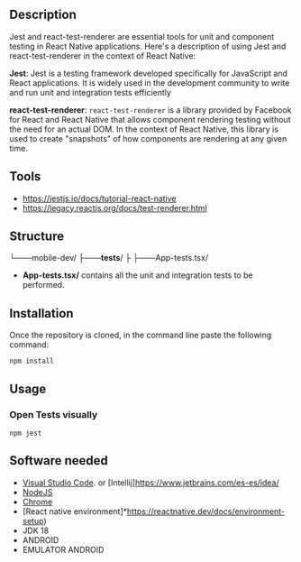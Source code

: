 ## Description
Jest and react-test-renderer are essential tools for unit and component testing in React Native applications. Here's a description of using Jest and react-test-renderer in the context of React Native:

**Jest**:
Jest is a testing framework developed specifically for JavaScript and React applications. It is widely used in the development community to write and run unit and integration tests efficiently

**react-test-renderer**:
`react-test-renderer` is a library provided by Facebook for React and React Native that allows component rendering testing without the need for an actual DOM. In the context of React Native, this library is used to create "snapshots" of how components are rendering at any given time. 

## Tools

- https://jestjs.io/docs/tutorial-react-native
- https://legacy.reactjs.org/docs/test-renderer.html

## Structure
└───mobile-dev/
   ├───__tests__/
   ├   ├───App-tests.tsx/


- **App-tests.tsx/** contains all the unit and integration tests to be performed.

## Installation
Once the repository is cloned, in the command line paste the following command: 
```
npm install
```
## Usage
### Open Tests visually
```
npm jest
```

## Software needed
- [Visual Studio Code](https://code.visualstudio.com/). or [Intellij]https://www.jetbrains.com/es-es/idea/
- [NodeJS](https://nodejs.org/en/)
- [Chrome](https://www.google.com/intl/es_mx/chrome/)
- [React native environment]*https://reactnative.dev/docs/environment-setup)
- JDK 18
- ANDROID
- EMULATOR ANDROID

